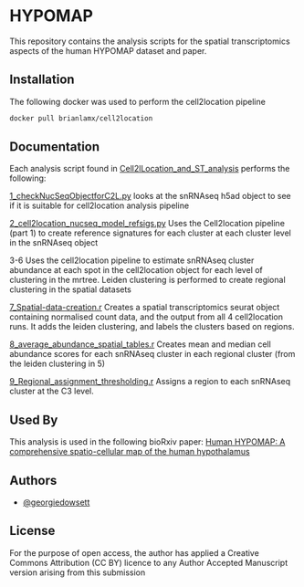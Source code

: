 
# HYPOMAP 

This repository contains the analysis scripts for the spatial transcriptomics aspects of the human HYPOMAP dataset and paper. 


## Installation

The following docker was used to perform the cell2location pipeline 
```bash
docker pull brianlamx/cell2location
```
    
## Documentation

Each analysis script found in [Cell2lLocation_and_ST_analysis](https://github.com/georgiedowsett/HYPOMAP/tree/main/Cell2Location_and%20_ST_analysis) performs the following: 

[1_checkNucSeqObjectforC2L.py](https://github.com/georgiedowsett/HYPOMAP/blob/main/Cell2Location_and%20_ST_analysis/1_checkNucSeqObjectforC2L.py) looks at the snRNAseq h5ad object to see if it is suitable for cell2location analysis pipeline 

[2_cell2location_nucseq_model_refsigs.py](https://github.com/georgiedowsett/HYPOMAP/blob/main/Cell2Location_and%20_ST_analysis/2_cell2location_nucseq_model_refsigs.py) Uses the Cell2location pipeline (part 1) to create reference signatures for each cluster at each cluster level in the snRNAseq object 

 3-6 Uses the cell2location pipeline to estimate snRNAseq cluster abundance at each spot in the cell2location object for each level of clustering in the mrtree. Leiden clustering is performed to create regional clustering in the spatial datasets

 [7_Spatial-data-creation.r](https://github.com/georgiedowsett/HYPOMAP/blob/main/Cell2Location_and%20_ST_analysis/7_Spatial-data-creation.r) Creates a spatial transcriptomics seurat object containing normalised count data, and the output from all 4 cell2location runs. It adds the leiden clustering, and labels the clusters based on regions. 

 [8_average_abundance_spatial_tables.r](https://github.com/georgiedowsett/HYPOMAP/blob/main/Cell2Location_and%20_ST_analysis/8_average_abundance_spatial_tables.r) Creates mean and median cell abundance scores for each snRNAseq cluster in each regional cluster (from the leiden clustering in 5)

 [9_Regional_assignment_thresholding.r](https://github.com/georgiedowsett/HYPOMAP/blob/main/Cell2Location_and%20_ST_analysis/9_Regional_assignment_thresholding.r) Assigns a region to each snRNAseq cluster at the C3 level. 



 


## Used By

This analysis is used in the following bioRxiv paper: [Human HYPOMAP: A comprehensive spatio-cellular map of the human hypothalamus](https://www.biorxiv.org/content/10.1101/2023.09.15.557967v1)


## Authors

- [@georgiedowsett](https://github.com/georgiedowsett)


## License

For the purpose of open access, the author has applied a Creative Commons Attribution (CC BY) licence to any Author Accepted Manuscript version arising from this submission


